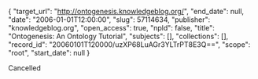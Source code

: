 {
  "target_url": "http://ontogenesis.knowledgeblog.org/", 
  "end_date": null, 
  "date": "2006-01-01T12:00:00", 
  "slug": 57114634, 
  "publisher": "knowledgeblog.org", 
  "open_access": true, 
  "npld": false, 
  "title": "Ontogenesis: An Ontology Tutorial", 
  "subjects": [], 
  "collections": [], 
  "record_id": "20060101T120000/uzXP68LuAGr3YLTrPT8E3Q==", 
  "scope": "root", 
  "start_date": null
}

Cancelled